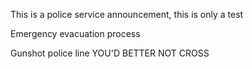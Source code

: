 This is a police service announcement, this is only a test


Emergency evacuation process

Gunshot police line YOU'D BETTER NOT CROSS